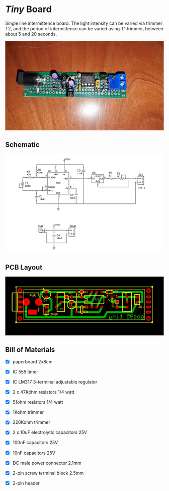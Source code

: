# *Tiny* Board
Single line intermittence board.
The light intensity can be varied via trimmer T2,
and the period of intermittence can be varied using T1 trimmer, between about 5 and 20 seconds.

![board-built](tiny-board_built.jpg)


## Schematic
![board-schematic](tiny-board_sch.jpg)


## PCB Layout
![board-pcb](tiny-board_pcb.jpg)


## Bill of Materials
- [x] paperboard 2x8cm
- [x] IC 555 timer
- [x] IC LM317 3-terminal adjustable regulator
- [x] 2 x 47Kohm resistors 1/4 watt
- [x] 51ohm resistors 1/4 watt
- [x] 1Kohm trimmer
- [x] 220Kohm trimmer
- [x] 2 x 10uF electrolytic capacitors 25V
- [x] 100nF capacitors 25V
- [x] 10nF capacitors 25V
- [x] DC male power connector 2.1mm
- [x] 2-pin screw terminal block 2.5mm
- [x] 2-pin header

